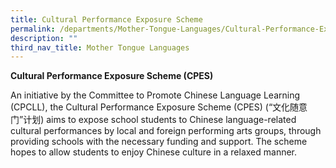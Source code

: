 ```yaml
---
title: Cultural Performance Exposure Scheme
permalink: /departments/Mother-Tongue-Languages/Cultural-Performance-Exposure-Scheme
description: ""
third_nav_title: Mother Tongue Languages
---
```

**Cultural Performance Exposure Scheme (CPES)**

 

An initiative by the Committee to Promote Chinese Language Learning (CPCLL), the Cultural Performance Exposure Scheme (CPES) (“文化随意门”计划) aims to expose school students to Chinese language-related cultural performances by local and foreign performing arts groups, through providing schools with the necessary funding and support. The scheme hopes to allow students to enjoy Chinese culture in a relaxed manner.